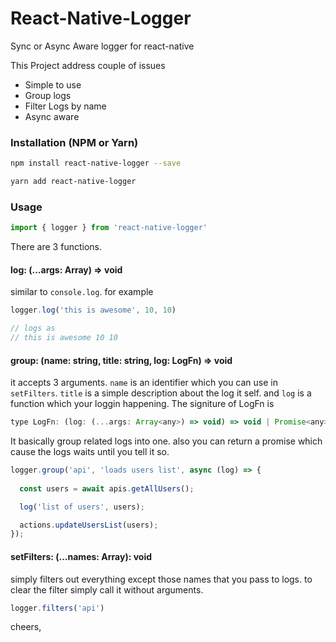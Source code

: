 # React-Native-Logger

Sync or Async Aware logger for react-native

This Project address couple of issues

- Simple to use
- Group logs
- Filter Logs by name
- Async aware

### Installation (NPM or Yarn)

```bash
npm install react-native-logger --save
```

```bash
yarn add react-native-logger
```

### Usage

```js
import { logger } from 'react-native-logger'
```

There are 3 functions.

#### log: (...args: Array<any>) => void

similar to `console.log`. for example 

``` js
logger.log('this is awesome', 10, 10)

// logs as
// this is awesome 10 10
```

#### group: (name: string, title: string, log: LogFn) => void

it accepts 3 arguments. `name` is an identifier which you can use in `setFilters`. `title` is a simple description about the log it self. and `log` is a function which your loggin happening. The signiture of LogFn is 

```js
type LogFn: (log: (...args: Array<any>) => void) => void | Promise<any>
```

It basically group related logs into one. also you can return a promise which cause the logs waits until you tell it so.

```js
logger.group('api', 'loads users list', async (log) => {
  
  const users = await apis.getAllUsers();

  log('list of users', users);

  actions.updateUsersList(users);
});
```

#### setFilters: (...names: Array<string>): void

simply filters out everything except those names that you pass to logs. to clear the filter simply call it without arguments.

```js
logger.filters('api')
```

cheers,

